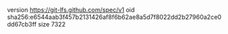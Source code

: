 version https://git-lfs.github.com/spec/v1
oid sha256:e6544aab3f457b2131426af8f6b62ae8a5d7f8022dd2b27960a2ce0dd67cb3ff
size 7322
